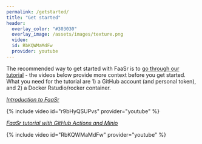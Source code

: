 ```yaml
---
permalink: /getstarted/
title: "Get started"
header:
  overlay_color: "#303030"
  overlay_image: /assets/images/texture.png
  video:
  id: RbKQWMaMdFw
  provider: youtube
---
```


The recommended way to get started with FaaSr is to [go through our tutorial](https://github.com/FaaSr/FaaSr-tutorial) - the videos below provide more context before you get started. What you need for the tutorial are 1) a GitHub account (and personal token), and 2) a Docker Rstudio/rocker container.

*[<i class="fab fa-youtube" aria-hidden="true"></i> Introduction to FaaSr](
https://youtu.be/r9bHyQSUPvs)*

{% include video id="r9bHyQSUPvs" provider="youtube" %}

*[<i class="fab fa-youtube" aria-hidden="true"></i> FaaSr tutorial with GitHub Actions and Minio](
https://youtu.be/RbKQWMaMdFw)*

{% include video id="RbKQWMaMdFw" provider="youtube" %}


